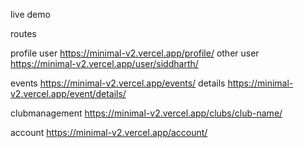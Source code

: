 live demo

routes

profile
user
https://minimal-v2.vercel.app/profile/
other user
https://minimal-v2.vercel.app/user/siddharth/


events
https://minimal-v2.vercel.app/events/
details
https://minimal-v2.vercel.app/event/details/

clubmanagement
https://minimal-v2.vercel.app/clubs/club-name/

account
https://minimal-v2.vercel.app/account/
